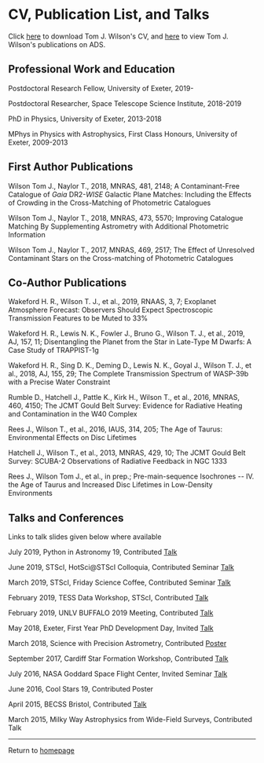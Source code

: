# CV, Publication List, and Talks

Click [here](https://onoddil.github.io/CV/tom_j_wilson_cv.pdf) to download Tom J. Wilson's CV, and [here](https://ui.adsabs.harvard.edu/search/fl=identifier%2C%5Bcitations%5D%2Cabstract%2Caff%2Cauthor%2Cbibcode%2Ccitation_count%2Ccomment%2Cdoi%2Cid%2Ckeyword%2Cpage%2Cproperty%2Cpub%2Cpub_raw%2Cpubdate%2Cpubnote%2Cread_count%2Ctitle%2Cvolume%2Clinks_data%2Cesources%2Cdata%2Cemail%2Cdoctype&q=%3Dauthor%3A%22wilson%2C%20tom%20j%22%20OR%20author%3A(%22wilson%2C%20t%22%20AND%20%22hatchell%2C%20j%22)%20OR%20author%3A(%22wilson%2C%20t%20j%22%20AND%20%22naylor%2C%20t%22)%20OR%20author%3A(%22wilson%2C%20t%22%20AND%20%22wakeford%2C%20h%22)&rows=25&sort=date%20desc%2C%20bibcode%20desc&start=0&p_=0) to view Tom J. Wilson's publications on ADS.

## Professional Work and Education

Postdoctoral Research Fellow, University of Exeter, 2019-

Postdoctoral Researcher, Space Telescope Science Institute, 2018-2019

PhD in Physics, University of Exeter, 2013-2018

MPhys in Physics with Astrophysics, First Class Honours, University of Exeter, 2009-2013

## First Author Publications

Wilson Tom J., Naylor T., 2018, MNRAS, 481, 2148; A Contaminant-Free Catalogue of _Gaia_ DR2-_WISE_ Galactic Plane Matches: Including the Effects of Crowding in the Cross-Matching of Photometric Catalogues

Wilson Tom J., Naylor T., 2018, MNRAS, 473, 5570; Improving Catalogue Matching By Supplementing Astrometry with Additional Photometric Information

Wilson Tom J., Naylor T., 2017, MNRAS, 469, 2517; The Effect of Unresolved Contaminant Stars on the Cross-matching of Photometric Catalogues

## Co-Author Publications

Wakeford H. R., Wilson T. J., et al., 2019, RNAAS, 3, 7; Exoplanet Atmosphere Forecast: Observers Should Expect Spectroscopic Transmission Features to be Muted to 33%

Wakeford H. R., Lewis N. K., Fowler J., Bruno G., Wilson T. J., et al., 2019, AJ, 157, 11; Disentangling the Planet from the Star in Late-Type M Dwarfs: A Case Study of TRAPPIST-1g

Wakeford H. R., Sing D. K., Deming D., Lewis N. K., Goyal J., Wilson T. J., et al., 2018, AJ, 155, 29; The Complete Transmission Spectrum of WASP-39b with a Precise Water Constraint

Rumble D., Hatchell J., Pattle K., Kirk H., Wilson T., et al., 2016, MNRAS, 460, 4150; The JCMT Gould Belt Survey: Evidence for Radiative Heating and Contamination in the W40 Complex

Rees J., Wilson T., et al., 2016, IAUS, 314, 205; The Age of Taurus: Environmental Effects on Disc Lifetimes

Hatchell J., Wilson T., et al., 2013, MNRAS, 429, 10; The JCMT Gould Belt Survey: SCUBA-2 Observations of Radiative Feedback in NGC 1333

Rees J., Wilson Tom J., et al., in prep.; Pre-main-sequence Isochrones -- IV. the Age of Taurus and Increased Disc Lifetimes in Low-Density Environments

## Talks and Conferences
Links to talk slides given below where available

July 2019, Python in Astronomy 19, Contributed [Talk](Talks/photutils_pyastro19_tomjwilson.pdf)

June 2019, STScI, HotSci@STScI Colloquia, Contributed Seminar [Talk](Talks/UnresolvedContaminants_hotsci_tomwilson.pdf)

March 2019, STScI, Friday Science Coffee, Contributed Seminar [Talk](Talks/science_coffee_towilson.pdf)

February 2019, TESS Data Workshop, STScI, Contributed [Talk](Talks/UnresolvedContaminants_TESS_tomwilson.pdf)

February 2019, UNLV BUFFALO 2019 Meeting, Contributed [Talk](Talks/BUFFALO_2019.pdf)

May 2018, Exeter, First Year PhD Development Day, Invited [Talk](Talks/firstyeardevelopmentday_tomjwilson_python_31518.pdf)

March 2018, Science with Precision Astrometry, Contributed [Poster](Talks/TomJWilson_SwPAPoster.pdf)

September 2017, Cardiff Star Formation Workshop, Contributed [Talk](Talks/UnresolvedContaminants_Cardiff19917.pdf)

July 2016, NASA Goddard Space Flight Center, Invited Seminar [Talk](Talks/Goddard.pdf)

June 2016, Cool Stars 19, Contributed Poster

April 2015, BECSS Bristol, Contributed [Talk](Talks/BECSS.pdf)

March 2015, Milky Way Astrophysics from Wide-Field Surveys, Contributed Talk

---
Return to [homepage](index.md)
